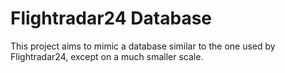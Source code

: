 # Flightradar24 Database

This project aims to mimic a database similar to the one used by Flightradar24, except on a much smaller scale.
